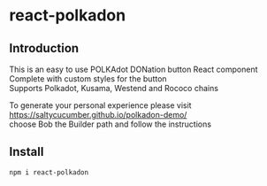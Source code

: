 # react-polkadon

## Introduction
This is an easy to use POLKAdot DONation button React component  
Complete with custom styles for the button  
Supports Polkadot, Kusama, Westend and Rococo chains  

To generate your personal experience please visit  
https://saltycucumber.github.io/polkadon-demo/  
choose Bob the Builder path and follow the instructions  

## Install  
`npm i react-polkadon`